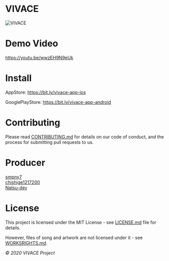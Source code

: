 # VIVACE

![VIVACE](https://raw.githubusercontent.com/smpny7/vivace/master/screenshot.jpg)


# Demo Video
https://youtu.be/wwzEH9N9eUk


# Install

AppStore: https://bit.ly/vivace-app-ios

GooglePlayStore: https://bit.ly/vivace-app-android


# Contributing

Please read [CONTRIBUTING.md](https://github.com/smpny7/vivace/blob/master/CONTRIBUTION.md) for details on our code of conduct, and the process for submitting pull requests to us.


# Producer

[smpny7](https://github.com/smpny7)<br />
[chishige1217200](https://github.com/chishige1217200)<br />
[Natsu-dev](https://github.com/Natsu-dev)<br />


# License

This project is licensed under the MIT License - see  [LICENSE.md](https://github.com/smpny7/vivace/blob/master/LICENCE) file for details.

However, files of song and artwork are not licensed under it - see [WORKSRIGHTS.md](https://github.com/smpny7/vivace/blob/master/WORKSRIGHTS.md).

*©︎ 2020 VIVACE Project*
